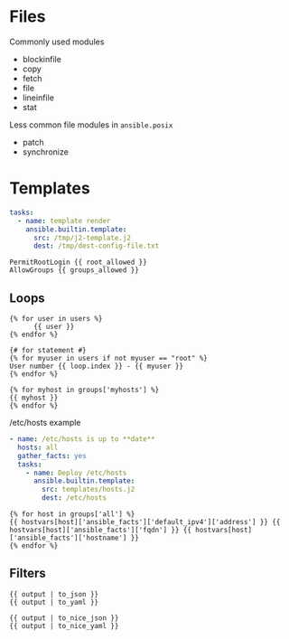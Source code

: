 # Files

Commonly used modules

- blockinfile
- copy
- fetch
- file
- lineinfile
- stat

Less common file modules in `ansible.posix`

- patch
- synchronize

# Templates

```yaml
tasks:
  - name: template render
    ansible.builtin.template:
      src: /tmp/j2-template.j2
      dest: /tmp/dest-config-file.txt
```

```
PermitRootLogin {{ root_allowed }}
AllowGroups {{ groups_allowed }}
```


## Loops

```
{% for user in users %}
      {{ user }}
{% endfor %}
```

```
{# for statement #}
{% for myuser in users if not myuser == "root" %}
User number {{ loop.index }} - {{ myuser }}
{% endfor %}
```

```
{% for myhost in groups['myhosts'] %}
{{ myhost }}
{% endfor %}
```

/etc/hosts example

```yaml
- name: /etc/hosts is up to **date**
  hosts: all
  gather_facts: yes
  tasks:
    - name: Deploy /etc/hosts
      ansible.builtin.template:
        src: templates/hosts.j2
        dest: /etc/hosts
```

```jinja
{% for host in groups['all'] %}
{{ hostvars[host]['ansible_facts']['default_ipv4']['address'] }} {{ hostvars[host]['ansible_facts']['fqdn'] }} {{ hostvars[host]['ansible_facts']['hostname'] }}
{% endfor %}
```


## Filters

```
{{ output | to_json }}
{{ output | to_yaml }}
```

```
{{ output | to_nice_json }}
{{ output | to_nice_yaml }}
```
